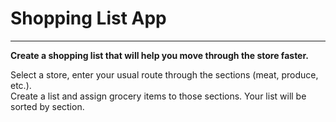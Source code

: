 Shopping List App
================
---

**Create a shopping list that will help you move through the store faster.**

Select a store, enter your usual route through the sections (meat, produce, etc.).  
Create a list and assign grocery items to those sections.  Your list will be sorted by section.



